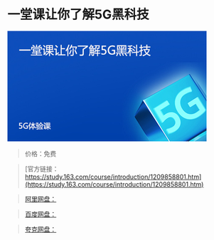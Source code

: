 # 一堂课让你了解5G黑科技

![img](../../../assets/study163/free/576ee4b2d25742b1a1c61af6a0b3fda3.jpg)

> 价格：免费

> [官方链接：https://study.163.com/course/introduction/1209858801.htm](https://study.163.com/course/introduction/1209858801.htm)

> [阿里网盘：]()

> [百度网盘：]()

> [夸克网盘：]()
